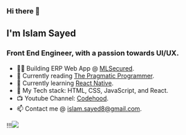 ### Hi there 👋
## I'm Islam Sayed
### Front End Engineer, with a passion towards UI/UX.

- 👨‍💻 Building ERP Web App @ [MLSecured](https://www.mlsecured.com/).
- 📕 Currently reading [The Pragmatic Programmer](https://pragprog.com/titles/tpp20/the-pragmatic-programmer-20th-anniversary-edition/).
- 📖 Currently learning [React Native](https://www.udemy.com/course/react-native-the-practical-guide).
- 🧰 My Tech stack: HTML, CSS, JavaScript, and React.
- 📺 Youtube Channel: [Codehood](https://youtube.com/c/Codehood).
- 📫 Contact me @ [islam.sayed8@gmail.com](islam.sayed8@gmail.com).


!!!![](https://komarev.com/ghpvc/?username=islamCodehood&color=blue)

